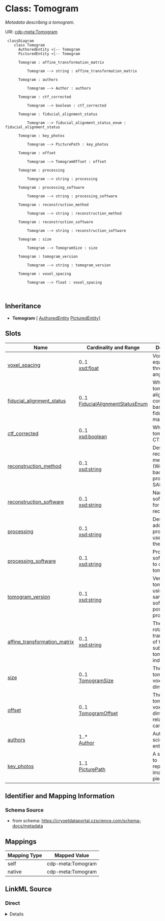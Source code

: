 # Class: Tomogram


_Metadata describing a tomogram._





URI: [cdp-meta:Tomogram](https://cryoetdataportal.czscience.com/schema/metadata/Tomogram)




```mermaid
 classDiagram
    class Tomogram
      AuthoredEntity <|-- Tomogram
      PicturedEntity <|-- Tomogram
      
      Tomogram : affine_transformation_matrix
        
          Tomogram --> string : affine_transformation_matrix
        
      Tomogram : authors
        
          Tomogram --> Author : authors
        
      Tomogram : ctf_corrected
        
          Tomogram --> boolean : ctf_corrected
        
      Tomogram : fiducial_alignment_status
        
          Tomogram --> fiducial_alignment_status_enum : fiducial_alignment_status
        
      Tomogram : key_photos
        
          Tomogram --> PicturePath : key_photos
        
      Tomogram : offset
        
          Tomogram --> TomogramOffset : offset
        
      Tomogram : processing
        
          Tomogram --> string : processing
        
      Tomogram : processing_software
        
          Tomogram --> string : processing_software
        
      Tomogram : reconstruction_method
        
          Tomogram --> string : reconstruction_method
        
      Tomogram : reconstruction_software
        
          Tomogram --> string : reconstruction_software
        
      Tomogram : size
        
          Tomogram --> TomogramSize : size
        
      Tomogram : tomogram_version
        
          Tomogram --> string : tomogram_version
        
      Tomogram : voxel_spacing
        
          Tomogram --> float : voxel_spacing
        
      
```





## Inheritance
* **Tomogram** [ [AuthoredEntity](AuthoredEntity.md) [PicturedEntity](PicturedEntity.md)]



## Slots

| Name | Cardinality and Range | Description | Inheritance |
| ---  | --- | --- | --- |
| [voxel_spacing](voxel_spacing.md) | 0..1 <br/> [xsd:float](http://www.w3.org/2001/XMLSchema#float) | Voxel spacing equal in all three axes in angstroms | direct |
| [fiducial_alignment_status](fiducial_alignment_status.md) | 0..1 <br/> [FiducialAlignmentStatusEnum](FiducialAlignmentStatusEnum.md) | Whether the tomographic alignment was computed based on fiducial markers | direct |
| [ctf_corrected](ctf_corrected.md) | 0..1 <br/> [xsd:boolean](http://www.w3.org/2001/XMLSchema#boolean) | Whether this tomogram is CTF corrected | direct |
| [reconstruction_method](reconstruction_method.md) | 0..1 <br/> [xsd:string](http://www.w3.org/2001/XMLSchema#string) | Describe reconstruction method (Weighted back-projection, SART, SIRT) | direct |
| [reconstruction_software](reconstruction_software.md) | 0..1 <br/> [xsd:string](http://www.w3.org/2001/XMLSchema#string) | Name of software used for reconstruction | direct |
| [processing](processing.md) | 0..1 <br/> [xsd:string](http://www.w3.org/2001/XMLSchema#string) | Describe additional processing used to derive the tomogram | direct |
| [processing_software](processing_software.md) | 0..1 <br/> [xsd:string](http://www.w3.org/2001/XMLSchema#string) | Processing software used to derive the tomogram | direct |
| [tomogram_version](tomogram_version.md) | 0..1 <br/> [xsd:string](http://www.w3.org/2001/XMLSchema#string) | Version of tomogram using the same software and post-processing | direct |
| [affine_transformation_matrix](affine_transformation_matrix.md) | 0..1 <br/> [xsd:string](http://www.w3.org/2001/XMLSchema#string) | The flip or rotation transformation of this author submitted tomogram is indi... | direct |
| [size](size.md) | 0..1 <br/> [TomogramSize](TomogramSize.md) | The size of a tomogram in voxels in each dimension | direct |
| [offset](offset.md) | 0..1 <br/> [TomogramOffset](TomogramOffset.md) | The offset of a tomogram in voxels in each dimension relative to the canonica... | direct |
| [authors](authors.md) | 1..* <br/> [Author](Author.md) | Author of a scientific data entity | direct |
| [key_photos](key_photos.md) | 1..1 <br/> [PicturePath](PicturePath.md) | A set of paths to representative images of a piece of data | direct |









## Identifier and Mapping Information







### Schema Source


* from schema: https://cryoetdataportal.czscience.com/schema-docs/metadata





## Mappings

| Mapping Type | Mapped Value |
| ---  | ---  |
| self | cdp-meta:Tomogram |
| native | cdp-meta:Tomogram |





## LinkML Source

<!-- TODO: investigate https://stackoverflow.com/questions/37606292/how-to-create-tabbed-code-blocks-in-mkdocs-or-sphinx -->

### Direct

<details>
```yaml
name: Tomogram
description: Metadata describing a tomogram.
from_schema: https://cryoetdataportal.czscience.com/schema-docs/metadata
mixins:
- AuthoredEntity
- PicturedEntity
attributes:
  voxel_spacing:
    name: voxel_spacing
    description: Voxel spacing equal in all three axes in angstroms
    from_schema: https://cryoetdataportal.czscience.com/schema-docs/metadata
    exact_mappings:
    - cdp-common:tomogram_voxel_spacing
    rank: 1000
    alias: voxel_spacing
    owner: Tomogram
    domain_of:
    - Tomogram
    range: float
    inlined: true
    inlined_as_list: true
  fiducial_alignment_status:
    name: fiducial_alignment_status
    description: Whether the tomographic alignment was computed based on fiducial
      markers.
    from_schema: https://cryoetdataportal.czscience.com/schema-docs/metadata
    exact_mappings:
    - cdp-common:tomogram_fiducial_alignment_status
    rank: 1000
    alias: fiducial_alignment_status
    owner: Tomogram
    domain_of:
    - Tomogram
    range: fiducial_alignment_status_enum
    inlined: true
    inlined_as_list: true
  ctf_corrected:
    name: ctf_corrected
    description: Whether this tomogram is CTF corrected
    from_schema: https://cryoetdataportal.czscience.com/schema-docs/metadata
    exact_mappings:
    - cdp-common:tomogram_ctf_corrected
    rank: 1000
    alias: ctf_corrected
    owner: Tomogram
    domain_of:
    - Tomogram
    range: boolean
    inlined: true
    inlined_as_list: true
  reconstruction_method:
    name: reconstruction_method
    description: Describe reconstruction method (Weighted back-projection, SART, SIRT)
    from_schema: https://cryoetdataportal.czscience.com/schema-docs/metadata
    exact_mappings:
    - cdp-common:tomogram_reconstruction_method
    rank: 1000
    alias: reconstruction_method
    owner: Tomogram
    domain_of:
    - Tomogram
    range: string
    inlined: true
    inlined_as_list: true
  reconstruction_software:
    name: reconstruction_software
    description: Name of software used for reconstruction
    from_schema: https://cryoetdataportal.czscience.com/schema-docs/metadata
    exact_mappings:
    - cdp-common:tomogram_reconstruction_software
    rank: 1000
    alias: reconstruction_software
    owner: Tomogram
    domain_of:
    - Tomogram
    range: string
    inlined: true
    inlined_as_list: true
  processing:
    name: processing
    description: Describe additional processing used to derive the tomogram
    from_schema: https://cryoetdataportal.czscience.com/schema-docs/metadata
    exact_mappings:
    - cdp-common:tomogram_processing
    rank: 1000
    alias: processing
    owner: Tomogram
    domain_of:
    - Tomogram
    range: string
    inlined: true
    inlined_as_list: true
  processing_software:
    name: processing_software
    description: Processing software used to derive the tomogram
    from_schema: https://cryoetdataportal.czscience.com/schema-docs/metadata
    exact_mappings:
    - cdp-common:tomogram_processing_software
    rank: 1000
    alias: processing_software
    owner: Tomogram
    domain_of:
    - Tomogram
    range: string
    inlined: true
    inlined_as_list: true
  tomogram_version:
    name: tomogram_version
    description: Version of tomogram using the same software and post-processing.
      Version of tomogram using the same software and post-processing. This will be
      presented as the latest version
    from_schema: https://cryoetdataportal.czscience.com/schema-docs/metadata
    exact_mappings:
    - cdp-common:tomogram_version
    rank: 1000
    alias: tomogram_version
    owner: Tomogram
    domain_of:
    - Tomogram
    range: string
    inlined: true
    inlined_as_list: true
  affine_transformation_matrix:
    name: affine_transformation_matrix
    description: The flip or rotation transformation of this author submitted tomogram
      is indicated here
    from_schema: https://cryoetdataportal.czscience.com/schema-docs/metadata
    exact_mappings:
    - cdp-common:tomogram_affine_transformation_matrix
    rank: 1000
    alias: affine_transformation_matrix
    owner: Tomogram
    domain_of:
    - Tomogram
    range: string
    inlined: true
    inlined_as_list: true
  size:
    name: size
    description: The size of a tomogram in voxels in each dimension.
    from_schema: https://cryoetdataportal.czscience.com/schema-docs/metadata
    rank: 1000
    alias: size
    owner: Tomogram
    domain_of:
    - Tomogram
    range: TomogramSize
    inlined: true
    inlined_as_list: true
  offset:
    name: offset
    description: The offset of a tomogram in voxels in each dimension relative to
      the canonical tomogram.
    from_schema: https://cryoetdataportal.czscience.com/schema-docs/metadata
    rank: 1000
    alias: offset
    owner: Tomogram
    domain_of:
    - Tomogram
    range: TomogramOffset
    inlined: true
    inlined_as_list: true
  authors:
    name: authors
    description: Author of a scientific data entity.
    from_schema: https://cryoetdataportal.czscience.com/schema-docs/metadata
    multivalued: true
    list_elements_ordered: true
    alias: authors
    owner: Tomogram
    domain_of:
    - AuthoredEntity
    - AnnotatoredEntity
    - Dataset
    - Tomogram
    - Annotation
    range: Author
    required: true
    inlined: true
    inlined_as_list: true
  key_photos:
    name: key_photos
    description: A set of paths to representative images of a piece of data.
    from_schema: https://cryoetdataportal.czscience.com/schema-docs/metadata
    alias: key_photos
    owner: Tomogram
    domain_of:
    - PicturedEntity
    - Dataset
    - Tomogram
    range: PicturePath
    required: true
    inlined: true
    inlined_as_list: true

```
</details>

### Induced

<details>
```yaml
name: Tomogram
description: Metadata describing a tomogram.
from_schema: https://cryoetdataportal.czscience.com/schema-docs/metadata
mixins:
- AuthoredEntity
- PicturedEntity
attributes:
  voxel_spacing:
    name: voxel_spacing
    description: Voxel spacing equal in all three axes in angstroms
    from_schema: https://cryoetdataportal.czscience.com/schema-docs/metadata
    exact_mappings:
    - cdp-common:tomogram_voxel_spacing
    rank: 1000
    alias: voxel_spacing
    owner: Tomogram
    domain_of:
    - Tomogram
    range: float
    inlined: true
    inlined_as_list: true
  fiducial_alignment_status:
    name: fiducial_alignment_status
    description: Whether the tomographic alignment was computed based on fiducial
      markers.
    from_schema: https://cryoetdataportal.czscience.com/schema-docs/metadata
    exact_mappings:
    - cdp-common:tomogram_fiducial_alignment_status
    rank: 1000
    alias: fiducial_alignment_status
    owner: Tomogram
    domain_of:
    - Tomogram
    range: fiducial_alignment_status_enum
    inlined: true
    inlined_as_list: true
  ctf_corrected:
    name: ctf_corrected
    description: Whether this tomogram is CTF corrected
    from_schema: https://cryoetdataportal.czscience.com/schema-docs/metadata
    exact_mappings:
    - cdp-common:tomogram_ctf_corrected
    rank: 1000
    alias: ctf_corrected
    owner: Tomogram
    domain_of:
    - Tomogram
    range: boolean
    inlined: true
    inlined_as_list: true
  reconstruction_method:
    name: reconstruction_method
    description: Describe reconstruction method (Weighted back-projection, SART, SIRT)
    from_schema: https://cryoetdataportal.czscience.com/schema-docs/metadata
    exact_mappings:
    - cdp-common:tomogram_reconstruction_method
    rank: 1000
    alias: reconstruction_method
    owner: Tomogram
    domain_of:
    - Tomogram
    range: string
    inlined: true
    inlined_as_list: true
  reconstruction_software:
    name: reconstruction_software
    description: Name of software used for reconstruction
    from_schema: https://cryoetdataportal.czscience.com/schema-docs/metadata
    exact_mappings:
    - cdp-common:tomogram_reconstruction_software
    rank: 1000
    alias: reconstruction_software
    owner: Tomogram
    domain_of:
    - Tomogram
    range: string
    inlined: true
    inlined_as_list: true
  processing:
    name: processing
    description: Describe additional processing used to derive the tomogram
    from_schema: https://cryoetdataportal.czscience.com/schema-docs/metadata
    exact_mappings:
    - cdp-common:tomogram_processing
    rank: 1000
    alias: processing
    owner: Tomogram
    domain_of:
    - Tomogram
    range: string
    inlined: true
    inlined_as_list: true
  processing_software:
    name: processing_software
    description: Processing software used to derive the tomogram
    from_schema: https://cryoetdataportal.czscience.com/schema-docs/metadata
    exact_mappings:
    - cdp-common:tomogram_processing_software
    rank: 1000
    alias: processing_software
    owner: Tomogram
    domain_of:
    - Tomogram
    range: string
    inlined: true
    inlined_as_list: true
  tomogram_version:
    name: tomogram_version
    description: Version of tomogram using the same software and post-processing.
      Version of tomogram using the same software and post-processing. This will be
      presented as the latest version
    from_schema: https://cryoetdataportal.czscience.com/schema-docs/metadata
    exact_mappings:
    - cdp-common:tomogram_version
    rank: 1000
    alias: tomogram_version
    owner: Tomogram
    domain_of:
    - Tomogram
    range: string
    inlined: true
    inlined_as_list: true
  affine_transformation_matrix:
    name: affine_transformation_matrix
    description: The flip or rotation transformation of this author submitted tomogram
      is indicated here
    from_schema: https://cryoetdataportal.czscience.com/schema-docs/metadata
    exact_mappings:
    - cdp-common:tomogram_affine_transformation_matrix
    rank: 1000
    alias: affine_transformation_matrix
    owner: Tomogram
    domain_of:
    - Tomogram
    range: string
    inlined: true
    inlined_as_list: true
  size:
    name: size
    description: The size of a tomogram in voxels in each dimension.
    from_schema: https://cryoetdataportal.czscience.com/schema-docs/metadata
    rank: 1000
    alias: size
    owner: Tomogram
    domain_of:
    - Tomogram
    range: TomogramSize
    inlined: true
    inlined_as_list: true
  offset:
    name: offset
    description: The offset of a tomogram in voxels in each dimension relative to
      the canonical tomogram.
    from_schema: https://cryoetdataportal.czscience.com/schema-docs/metadata
    rank: 1000
    alias: offset
    owner: Tomogram
    domain_of:
    - Tomogram
    range: TomogramOffset
    inlined: true
    inlined_as_list: true
  authors:
    name: authors
    description: Author of a scientific data entity.
    from_schema: https://cryoetdataportal.czscience.com/schema-docs/metadata
    multivalued: true
    list_elements_ordered: true
    alias: authors
    owner: Tomogram
    domain_of:
    - AuthoredEntity
    - AnnotatoredEntity
    - Dataset
    - Tomogram
    - Annotation
    range: Author
    required: true
    inlined: true
    inlined_as_list: true
  key_photos:
    name: key_photos
    description: A set of paths to representative images of a piece of data.
    from_schema: https://cryoetdataportal.czscience.com/schema-docs/metadata
    alias: key_photos
    owner: Tomogram
    domain_of:
    - PicturedEntity
    - Dataset
    - Tomogram
    range: PicturePath
    required: true
    inlined: true
    inlined_as_list: true

```
</details>